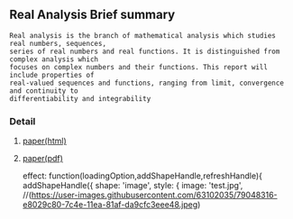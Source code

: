 ## Real Analysis Brief summary

```
Real analysis is the branch of mathematical analysis which studies real numbers, sequences, 
series of real numbers and real functions. It is distinguished from complex analysis which 
focuses on complex numbers and their functions. This report will include properties of 
real-valued sequences and functions, ranging from limit, convergence and continuity to 
differentiability and integrability
```

### Detail

1. [paper(html)](https://mercurymath.github.io/2020/04/06/)
2. [paper(pdf)](https://mercurymath.github.io/assets/css/rd.pdf)
          

    effect: function(loadingOption,addShapeHandle,refreshHandle){
        addShapeHandle({
           shape: 'image',
           style: {
               image: 'test.jpg', //(https://user-images.githubusercontent.com/63102035/79048316-e8029c80-7c4e-11ea-81af-da9cfc3eee48.jpeg)
              
             








